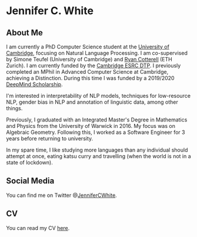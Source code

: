 # Jennifer C. White

## About Me

I am currently a PhD Computer Science student at the [University of Cambridge](https://www.cam.ac.uk/), focusing on Natural Language Processing. I am co-supervised by Simone Teufel (University of Cambridge) and [Ryan Cotterell](https://rycolab.github.io/) (ETH Zurich). I am currently funded by the [Cambridge ESRC DTP](https://www.esrcdtp.group.cam.ac.uk/). I previously completed an MPhil in Advanced Computer Science at Cambridge, achieving a Distinction. During this time I was funded by a 2019/2020 [DeepMind Scholarship](https://www.cambridgetrust.org/scholarships/deepmind-cambridge-scholarship/).

I'm interested in interpretability of NLP models, techniques for low-resource NLP, gender bias in NLP and annotation of linguistic data, among other things. 

Previously, I graduated with an Integrated Master's Degree in Mathematics and Physics from the University of Warwick in 2016. My focus was on Algebraic Geometry. Following this, I worked as a Software Engineer for 3 years before returning to university.

In my spare time, I like studying more languages than any individual should attempt at once, eating katsu curry and travelling (when the world is not in a state of lockdown).

## Social Media

You can find me on Twitter @[JenniferCWhite](https://www.twitter.com/JenniferCWhite).

## CV

You can read my CV [here](../files/JenniferWhite_CV.pdf).
